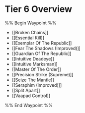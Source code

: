 # Tier 6 Overview
 
%% Begin Waypoint %%
- [[Broken Chains]]
- [[Essential Kill]]
- [[Exemplar Of The Republic]]
- [[Fear The Shadows (Improved)]]
- [[Guardian Of The Republic]]
- [[Intuitive Deadeye]]
- [[Intuitive Marksman]]
- [[Master Of The Order]]
- [[Precision Strike (Supreme)]]
- [[Seize The Mantle]]
- [[Seraphim (Improved)]]
- [[Split Apart]]
- [[Vaapad Control]]

%% End Waypoint %%
